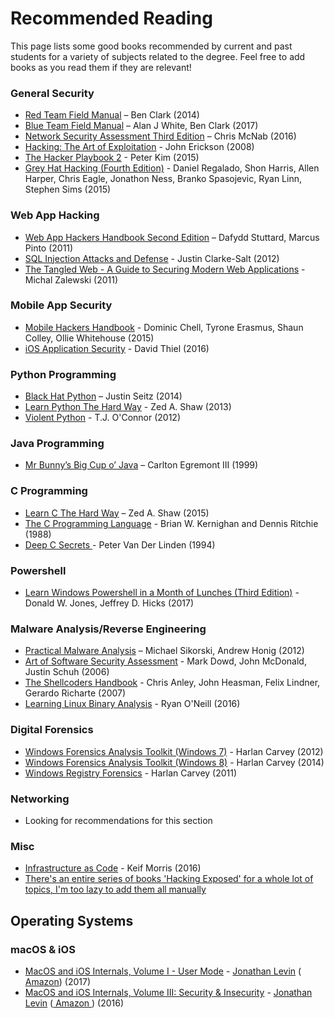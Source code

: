 # Recommended Reading

This page lists some good books recommended by current and past students for a variety of subjects related to the degree. Feel free to add books as you read them if they are relevant!

### General Security

- [Red Team Field Manual](https://www.amazon.co.uk/Rtfm-Red-Team-Field-Manual/dp/1494295504) – Ben Clark (2014)
- [Blue Team Field Manual](https://www.amazon.co.uk/Blue-Team-Field-Manual-BTFM/dp/154101636X/ref=sr_1_1?ie=UTF8&qid=1486652418&sr=8-1&keywords=blue+team+field+manual) – Alan J White, Ben Clark (2017)
- [Network Security Assessment Third Edition](https://www.amazon.co.uk/Network-Security-Assessment-Know-Your/dp/149191095X) – Chris McNab (2016)
- [Hacking: The Art of Exploitation](https://www.amazon.co.uk/Hacking-Art-Exploitation-Jon-Erickson/dp/1593271441) - John Erickson (2008)
- [The Hacker Playbook 2](https://www.amazon.co.uk/d/Books/Hacker-Playbook-Practical-Penetration-Testing/1512214566) - Peter Kim (2015)
- [Grey Hat Hacking (Fourth Edition)](https://www.amazon.co.uk/Hacking-Ethical-Hackers-Handbook-Fourth/dp/0071832386) - Daniel Regalado, Shon Harris, Allen Harper, Chris Eagle, Jonathon Ness, Branko Spasojevic, Ryan Linn, Stephen Sims (2015)

### Web App Hacking

- [Web App Hackers Handbook Second Edition](https://www.amazon.co.uk/Web-Application-Hackers-Handbook-Exploiting/dp/1118026470) – Dafydd Stuttard, Marcus Pinto (2011)
- [SQL Injection Attacks and Defense](https://www.amazon.co.uk/Injection-Attacks-Defense-Justin-Clarke-Salt/dp/1597499633) - Justin Clarke-Salt (2012)
- [The Tangled Web - A Guide to Securing Modern Web Applications](https://www.amazon.co.uk/Tangled-Web-Securing-Modern-Applications/dp/1593273886) - Michal Zalewski (2011)

### Mobile App Security

- [Mobile Hackers Handbook](https://www.amazon.co.uk/Mobile-Application-Hackers-Handbook/dp/1118958500) - Dominic Chell, Tyrone Erasmus, Shaun Colley, Ollie Whitehouse (2015)
- [iOS Application Security](https://www.nostarch.com/iossecurity) - David Thiel (2016)

### Python Programming

- [Black Hat Python](https://www.amazon.co.uk/d/Books/Black-Hat-Python-Programming-Pentesters/1593275900) – Justin Seitz (2014)
- [Learn Python The Hard Way](https://www.amazon.co.uk/Learn-Python-Hard-Way-Introduction/dp/0321884914) - Zed A. Shaw (2013)
- [Violent Python](https://www.amazon.co.uk/Violent-Python-Cookbook-Penetration-Engineers/dp/1597499579) - T.J. O'Connor (2012)

### Java Programming

- [Mr Bunny’s Big Cup o’ Java](https://www.amazon.co.uk/Mr-Bunnys-Big-oJava-Bunny-x/dp/0201615630) – Carlton Egremont III (1999)

### C Programming

- [Learn C The Hard Way](https://www.amazon.co.uk/Learn-Hard-Way-Practical-Computational/dp/0321884922) – Zed A. Shaw (2015)
- [The C Programming Language](https://www.amazon.co.uk/C-Programming-Language-2nd/dp/0131103628/ref=sr_1_1?ie=UTF8&qid=1528646680&sr=8-1&keywords=c+programming+language) - Brian W. Kernighan and Dennis Ritchie (1988)
- [Deep C Secrets ](https://www.amazon.co.uk/Expert-C-Programming-Deep-Secrets-ebook/dp/B00E0LASCU/ref=sr_1_1?s=books&ie=UTF8&qid=1528646752&sr=1-1&keywords=deep+c+secrets)- Peter Van Der Linden (1994)

### Powershell

- [Learn Windows Powershell in a Month of Lunches (Third Edition)](https://www.amazon.co.uk/d/Books/Learn-Windows-Powershell-Month-Lunches-Donald-Jones/1617294160) - Donald W. Jones, Jeffrey D. Hicks (2017)

### Malware Analysis/Reverse Engineering

- [Practical Malware Analysis](https://www.amazon.co.uk/d/Books/Practical-Malware-Analysis-Hands-Dissecting-Malicious-Software/1593272901) – Michael Sikorski, Andrew Honig (2012)
- [Art of Software Security Assessment](https://www.amazon.co.uk/d/Books/Art-Software-Security-Assessment-Vulnerabilities/0321444426) - Mark Dowd, John McDonald, Justin Schuh (2006)
- [The Shellcoders Handbook](https://www.amazon.co.uk/Shellcoders-Handbook-Discovering-Exploiting-Security/dp/047008023X) - Chris Anley, John Heasman, Felix Lindner, Gerardo Richarte (2007)
- [Learning Linux Binary Analysis](https://www.amazon.co.uk/Learning-Binary-Analysis-elfmaster-ONeill/dp/1782167102) - Ryan O'Neill (2016)

### Digital Forensics

- [Windows Forensics Analysis Toolkit (Windows 7)](https://www.amazon.co.uk/d/Books/Windows-Forensic-Analysis-Toolkit-Advanced-Techniques/1597497274) - Harlan Carvey (2012)
- [Windows Forensics Analysis Toolkit (Windows 8)](https://www.amazon.co.uk/Windows-Forensic-Analysis-Toolkit-Techniques/dp/0124171575) - Harlan Carvey (2014)
- [Windows Registry Forensics](https://www.amazon.co.uk/Windows-Registry-Forensics-Advanced-Forensic/dp/1597495808) - Harlan Carvey (2011)

### Networking

- Looking for recommendations for this section

### Misc

- [Infrastructure as Code](https://www.amazon.co.uk/Infrastructure-Code-Managing-Servers-Cloud/dp/1491924357) - Keif Morris (2016)
- [There's an entire series of books 'Hacking Exposed' for a whole lot of topics, I'm too lazy to add them all manually](https://researchcenter.paloaltonetworks.com/2016/09/the-cybersecurity-canon-hacking-exposed-series/)

## Operating Systems

### macOS & iOS

- [MacOS and iOS Internals, Volume I - User Mode](http://newosxbook.com/index.php) - [Jonathan Levin](https://twitter.com/Morpheus______) ([ Amazon](https://www.amazon.com/MacOS-iOS-Internals-User-Mode/dp/099105556X)) (2017)
- [MacOS and iOS Internals, Volume III: Security & Insecurity](http://newosxbook.com/index.php) - [Jonathan Levin](https://twitter.com/Morpheus______) ([ Amazon ](https://www.amazon.com/MacOS-iOS-Internals-III-Insecurity/dp/0991055535)) (2016)